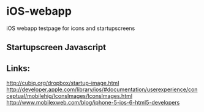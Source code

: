 iOS-webapp
==========

iOS webapp testpage for icons and startupscreens

Startupscreen Javascript
--------

<script>		
	(function (w, d){
		var
		nav = w.navigator,
		pixelRatio = w.devicePixelRatio === 2 ? 'high-resolution' : '',
		device = (/ipad/i).test(nav.platform) ? 'ipad' : (/iphone|ipod/i).test(nav.platform) ? 'iphone' : '',
		orientation = device == 'ipad' && w.orientation % 180 ? 'landscape' : 'portrait';
		if(device == 'iphone' && w.screen.height==568) {
			device = 'iphone5';
		}
	if ( device === '' ) return;
	if ( device == 'iphone' || device == 'iphone5' || nav.standalone ) {
		d.write(device + '-' + orientation + '-' + pixelRatio);
	} else {
		d.write(device + '-' + orientation + '-' + pixelRatio);
	}
	})(window, document);
</script>

Links:
--------
http://cubiq.org/dropbox/startup-image.html 
http://developer.apple.com/library/ios/#documentation/userexperience/conceptual/mobilehig/IconsImages/IconsImages.html
http://www.mobilexweb.com/blog/iphone-5-ios-6-html5-developers